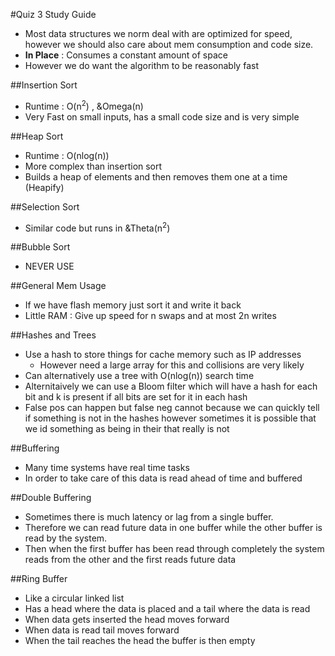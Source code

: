 #Quiz 3 Study Guide

- Most data structures we norm deal with are optimized for speed, however we should also care about mem consumption and code size.
- <b>In Place</b> : Consumes a constant amount of space
- However we do want the algorithm to be reasonably fast

##Insertion Sort
- Runtime : O(n<sup>2</sup>) , &Omega(n)
- Very Fast on small inputs, has a small code size and is very simple

##Heap Sort
- Runtime : O(nlog(n))
- More complex than insertion sort
- Builds a heap of elements and then removes them one at a time (Heapify)

##Selection Sort
- Similar code but runs in &Theta(n<sup>2</sup>)

##Bubble Sort
- NEVER USE

##General Mem Usage
- If we have flash memory just sort it and write it back
- Little RAM : Give up speed for n swaps and at most 2n writes

##Hashes and Trees
- Use a hash to store things for cache memory such as IP addresses
    - However need a large array for this and collisions are very likely
- Can alternatively use a tree with O(nlog(n)) search time
- Alternitaively we can use a Bloom filter which will have a hash for each bit and k is present if all bits are set for it in each hash
- False pos can happen but false neg cannot because we can quickly tell if something is not in the hashes however sometimes it is possible that we id something as being in their that really is not

##Buffering
- Many time systems have real time tasks
- In order to take care of this data is read ahead of time and buffered

##Double Buffering
- Sometimes there is much latency or lag from a single buffer.
- Therefore we can read future data in one buffer while the other buffer is read by the system.
- Then when the first buffer has been read through completely the system reads from the other and the first reads future data

##Ring Buffer
- Like a circular linked list
- Has a head where the data is placed and a tail where the data is read
- When data gets inserted the head moves forward 
- When data is read tail moves forward
- When the tail reaches the head the buffer is then empty
